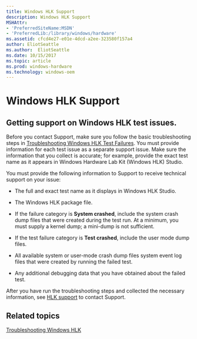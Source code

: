 ```yaml
---
title: Windows HLK Support
description: Windows HLK Support
MSHAttr:
- 'PreferredSiteName:MSDN'
- 'PreferredLib:/library/windows/hardware'
ms.assetid: cfcd4e27-e01e-4dcd-a2ee-323580f157a4
author: EliotSeattle
ms.author:  EliotSeattle
ms.date: 10/15/2017
ms.topic: article
ms.prod: windows-hardware
ms.technology: windows-oem
---
```


# Windows HLK Support


## <span id="getting_support_on_windows_hlk_test_issues."></span><span id="GETTING_SUPPORT_ON_WINDOWS_HLK_TEST_ISSUES."></span>Getting support on Windows HLK test issues.


Before you contact Support, make sure you follow the basic troubleshooting steps in [Troubleshooting Windows HLK Test Failures](troubleshooting-windows-hlk-test-failures.md). You must provide information for each test issue as a separate support issue. Make sure the information that you collect is accurate; for example, provide the exact test name as it appears in Windows Hardware Lab Kit (Windows HLK) Studio.

You must provide the following information to Support to receive technical support on your issue:

-   The full and exact test name as it displays in Windows HLK Studio.

-   The Windows HLK package file.

-   If the failure category is **System crashed**, include the system crash dump files that were created during the test run. At a minimum, you must supply a kernel dump; a mini-dump is not sufficient.

-   If the test failure category is **Test crashed**, include the user mode dump files.

-   All available system or user-mode crash dump files system event log files that were created by running the failed test.

-   Any additional debugging data that you have obtained about the failed test.

After you have run the troubleshooting steps and collected the necessary information, see [HLK support](https://support.microsoft.com/oas/default.aspx?&prid=15192) to contact Support.

## <span id="related_topics"></span>Related topics


[Troubleshooting Windows HLK](troubleshooting-windows-hlk.md)

 

 







